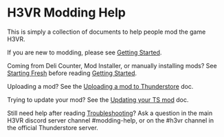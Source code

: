 # H3VR Modding Help

This is simply a collection of documents to help people mod the game H3VR.

If you are new to modding, please see [Getting Started](Getting-Started.md).

Coming from Deli Counter, Mod Installer, or manually installing mods? See [Starting Fresh](Starting-Fresh.md) before reading [Getting Started](Getting-Started.md).

Uploading a mod? See the [Uploading a mod to Thunderstore](For%20Modders/Uploading-A-Mod-To-Thunderstore.md) doc.

Trying to update your mod? See the [Updating your TS mod](For%20Modders/Updating-Your-TS-Mod.md) doc.

Still need help after reading [Troubleshooting](Troubleshooting.md)? Ask a question in the main H3VR discord server channel #modding-help, or on the #h3vr channel in the official Thunderstore server.
